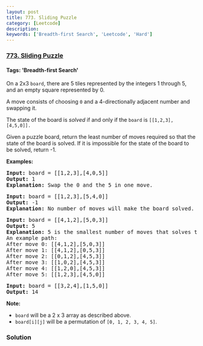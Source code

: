 ```yaml
---
layout: post
title: 773. Sliding Puzzle
category: [Leetcode]
description: 
keywords: ['Breadth-first Search', 'Leetcode', 'Hard']
---
```

### [773. Sliding Puzzle](https://leetcode.com/problems/sliding-puzzle)

#### Tags: 'Breadth-first Search'

<div class="content__u3I1 question-content__JfgR"><div><p>On a 2x3 <code>board</code>, there are 5 tiles represented by the integers 1 through 5, and an empty square represented by 0.</p>
<p>A move consists of choosing <code>0</code> and a 4-directionally adjacent number and swapping it.</p>
<p>The state of the board is <em>solved</em> if and only if the <code>board</code> is <code>[[1,2,3],[4,5,0]].</code></p>
<p>Given a puzzle board, return the least number of moves required so that the state of the board is solved. If it is impossible for the state of the board to be solved, return -1.</p>
<p><strong>Examples:</strong></p>
<pre><strong>Input:</strong> board = [[1,2,3],[4,0,5]]
<strong>Output:</strong> 1
<strong>Explanation:</strong> Swap the 0 and the 5 in one move.
</pre>
<pre><strong>Input:</strong> board = [[1,2,3],[5,4,0]]
<strong>Output:</strong> -1
<strong>Explanation:</strong> No number of moves will make the board solved.
</pre>
<pre><strong>Input:</strong> board = [[4,1,2],[5,0,3]]
<strong>Output:</strong> 5
<strong>Explanation:</strong> 5 is the smallest number of moves that solves the board.
An example path:
After move 0: [[4,1,2],[5,0,3]]
After move 1: [[4,1,2],[0,5,3]]
After move 2: [[0,1,2],[4,5,3]]
After move 3: [[1,0,2],[4,5,3]]
After move 4: [[1,2,0],[4,5,3]]
After move 5: [[1,2,3],[4,5,0]]
</pre>
<pre><strong>Input:</strong> board = [[3,2,4],[1,5,0]]
<strong>Output:</strong> 14
</pre>
<p><strong>Note:</strong></p>
<ul>
<li><code>board</code> will be a 2 x 3 array as described above.</li>
<li><code>board[i][j]</code> will be a permutation of <code>[0, 1, 2, 3, 4, 5]</code>.</li>
</ul>
</div></div>

### Solution
